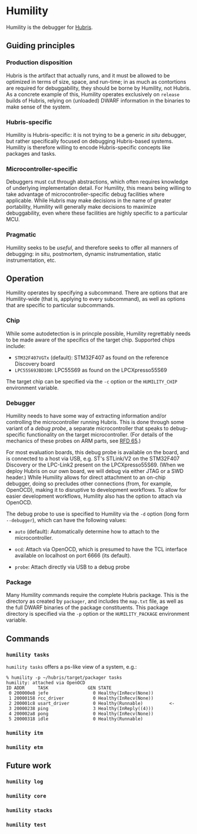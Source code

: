 
# Humility

Humility is the debugger for
<a href="https://github.com/oxidecomputer/hubris">Hubris</a>.

## Guiding principles

### Production disposition

Hubris is the artifact that actually runs, and it must be allowed to be
optimized in terms of size, space, and run-time; in as much as contortions are
required for debuggability, they should be borne by Humility, not Hubris.  As a
concrete example of this, Humility operates exclusively on `release` builds of
Hubris, relying on (unloaded) DWARF information in the binaries to make sense of
the system.

### Hubris-specific

Humility is Hubris-specific:  it is not trying to be a generic *in situ*
debugger, but rather specifically focused on debugging Hubris-based systems.
Humility is therefore willing to encode Hubris-specific concepts like
packages and tasks.

### Microcontroller-specific

Debuggers must cut through abstractions, which 
often requires knowledge of underlying
implementation detail.  For Humility, this means being willing to take
advantage of microcontroller-specific debug facilities where applicable.
While Hubris may make decisions in the name of greater portability,
Humility will generally make decisions to maximize debuggability, even
where these facilities are highly specific to a particular MCU.

### Pragmatic

Humility seeks to be *useful*, and therefore seeks to offer all manners of
debugging: in situ, postmortem, dynamic instrumentation, static
instrumentation, etc.

## Operation

Humility operates by specifying a subcommand.  There are options that
are Humility-wide (that is, applying to every subcommand), as well as 
options that are specific to particular subcommands.  

### Chip

While some autodetection is in princple possible, Humility regrettably
needs to be made aware of the specifics of the target chip.
Supported chips include:

- `STM32F407VGTx` (default): STM32F407 as found on the reference Discovery board
- `LPC55S69JBD100`: LPC55S69 as found on the LPCXpresso55S69

The target chip can be specified via the `-c` option or the `HUMILITY_CHIP`
environment variable.

### Debugger

Humility needs to have some way of extracting information and/or controlling
the microcontroller running Hubris.  This is done through some variant of a
*debug probe*, a separate microcontroller that speaks to debug-specific
functionality on the target microcontroller.  (For details of the mechanics
of these probes on ARM parts, see <a
href="https://65.rfd.oxide.computer">RFD 65</a>.)

For most evaluation boards, this debug probe is available on the board, and
is connected to a host via USB, e.g.  ST's STLink/V2 on the STM32F407
Discovery or the LPC-Link2 present on the LPCXpresso55S69.  (When we deploy
Hubris on our own board, we will debug via either JTAG or a SWD header.)
While Humility allows for direct attachment to an on-chip debugger, doing so
precludes other connections (from, for example, OpenOCD), making it to
disruptive to development workflows. To allow for easier development
workflows, Humility also has the option to attach via OpenOCD.

The debug probe to use is specified to Humility via
the `-d` option (long form `--debugger`), which can have the following values:

- `auto` (default): Automatically determine how to attach to the 
  microcontroller.

- `ocd`: Attach via OpenOCD, which is presumed to have the TCL interface
  available on localhost on port 6666 (its default).

- `probe`: Attach directly via USB to a debug probe

### Package

Many Humility commands require the complete Hubris package.  This is 
the directory as created by `packager`, and includes the `map.txt` file,
as well as the full DWARF binaries of the package constituents.  This
package directory is specified via the `-p` option or the `HUMILITY_PACKAGE`
environment variable.

## Commands

### `humility tasks`

`humility tasks` offers a ps-like view of a system, e.g.:

```
% humility -p ~/hubris/target/packager tasks
humility: attached via OpenOCD
ID ADDR     TASK               GEN STATE    
 0 200000e8 jefe                 0 Healthy(InRecv(None))     
 1 20000158 rcc_driver           0 Healthy(InRecv(None))     
 2 200001c8 usart_driver         0 Healthy(Runnable)          <-
 3 20000238 ping                 3 Healthy(InReply((4)))     
 4 200002a8 pong                 0 Healthy(InRecv(None))     
 5 20000318 idle                 0 Healthy(Runnable)         
```

### `humility itm`


### `humility etm`


## Future work

### `humility log`

### `humility core`

### `humility stacks`

### `humility test`

